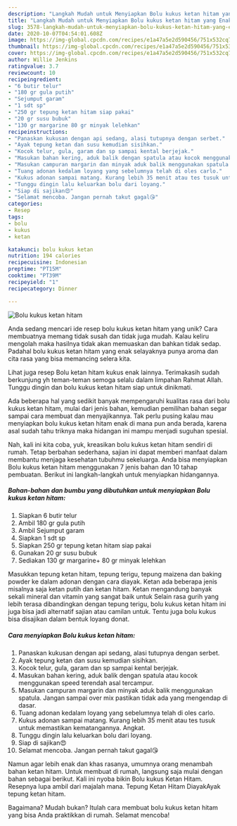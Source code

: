 ```yaml
---
description: "Langkah Mudah untuk Menyiapkan Bolu kukus ketan hitam yang Enak Banget"
title: "Langkah Mudah untuk Menyiapkan Bolu kukus ketan hitam yang Enak Banget"
slug: 3578-langkah-mudah-untuk-menyiapkan-bolu-kukus-ketan-hitam-yang-enak-banget
date: 2020-10-07T04:54:01.608Z
image: https://img-global.cpcdn.com/recipes/e1a47a5e2d590456/751x532cq70/bolu-kukus-ketan-hitam-foto-resep-utama.jpg
thumbnail: https://img-global.cpcdn.com/recipes/e1a47a5e2d590456/751x532cq70/bolu-kukus-ketan-hitam-foto-resep-utama.jpg
cover: https://img-global.cpcdn.com/recipes/e1a47a5e2d590456/751x532cq70/bolu-kukus-ketan-hitam-foto-resep-utama.jpg
author: Willie Jenkins
ratingvalue: 3.7
reviewcount: 10
recipeingredient:
- "6 butir telur"
- "180 gr gula putih"
- "Sejumput garam"
- "1 sdt sp"
- "250 gr tepung ketan hitam siap pakai"
- "20 gr susu bubuk"
- "130 gr margarine 80 gr minyak lelehkan"
recipeinstructions:
- "Panaskan kukusan dengan api sedang, alasi tutupnya dengan serbet."
- "Ayak tepung ketan dan susu kemudian sisihkan."
- "Kocok telur, gula, garam dan sp sampai kental berjejak."
- "Masukan bahan kering, aduk balik dengan spatula atau kocok menggunakan speed terendah asal tercampur."
- "Masukan campuran margarin dan minyak aduk balik menggunakan spatula. Jangan sampai over mix pastikan tidak ada yang mengendap di dasar."
- "Tuang adonan kedalam loyang yang sebelumnya telah di oles carlo."
- "Kukus adonan sampai matang. Kurang lebih 35 menit atau tes tusuk untuk memastikan kematangannya. Angkat."
- "Tunggu dingin lalu keluarkan bolu dari loyang."
- "Siap di sajikan😍"
- "Selamat mencoba. Jangan pernah takut gagal😘"
categories:
- Resep
tags:
- bolu
- kukus
- ketan

katakunci: bolu kukus ketan 
nutrition: 194 calories
recipecuisine: Indonesian
preptime: "PT15M"
cooktime: "PT39M"
recipeyield: "1"
recipecategory: Dinner

---
```



![Bolu kukus ketan hitam](https://img-global.cpcdn.com/recipes/e1a47a5e2d590456/751x532cq70/bolu-kukus-ketan-hitam-foto-resep-utama.jpg)

Anda sedang mencari ide resep bolu kukus ketan hitam yang unik? Cara membuatnya memang tidak susah dan tidak juga mudah. Kalau keliru mengolah maka hasilnya tidak akan memuaskan dan bahkan tidak sedap. Padahal bolu kukus ketan hitam yang enak selayaknya punya aroma dan cita rasa yang bisa memancing selera kita.

Lihat juga resep Bolu ketan hitam kukus enak lainnya. Terimakasih sudah berkunjung yh teman-teman semoga selalu dalam limpahan Rahmat Allah. Tunggu dingin dan bolu kukus ketan hitam siap untuk dinikmati.

Ada beberapa hal yang sedikit banyak mempengaruhi kualitas rasa dari bolu kukus ketan hitam, mulai dari jenis bahan, kemudian pemilihan bahan segar sampai cara membuat dan menyajikannya. Tak perlu pusing kalau mau menyiapkan bolu kukus ketan hitam enak di mana pun anda berada, karena asal sudah tahu triknya maka hidangan ini mampu menjadi suguhan spesial.


Nah, kali ini kita coba, yuk, kreasikan bolu kukus ketan hitam sendiri di rumah. Tetap berbahan sederhana, sajian ini dapat memberi manfaat dalam membantu menjaga kesehatan tubuhmu sekeluarga. Anda bisa menyiapkan Bolu kukus ketan hitam menggunakan 7 jenis bahan dan 10 tahap pembuatan. Berikut ini langkah-langkah untuk menyiapkan hidangannya.

<!--inarticleads1-->

##### Bahan-bahan dan bumbu yang dibutuhkan untuk menyiapkan Bolu kukus ketan hitam:

1. Siapkan 6 butir telur
1. Ambil 180 gr gula putih
1. Ambil Sejumput garam
1. Siapkan 1 sdt sp
1. Siapkan 250 gr tepung ketan hitam siap pakai
1. Gunakan 20 gr susu bubuk
1. Sediakan 130 gr margarine+ 80 gr minyak lelehkan


Masukkan tepung ketan hitam, tepung terigu, tepung maizena dan baking powder ke dalam adonan dengan cara diayak. Ketan ada beberapa jenis misalnya saja ketan putih dan ketan hitam. Ketan mengandung banyak sekali mineral dan vitamin yang sangat baik untuk Selain rasa gurih yang lebih terasa dibandingkan dengan tepung terigu, bolu kukus ketan hitam ini juga bisa jadi alternatif sajian atau camilan untuk. Tentu juga bolu kukus bisa disajikan dalam bentuk loyang donat. 

<!--inarticleads2-->

##### Cara menyiapkan Bolu kukus ketan hitam:

1. Panaskan kukusan dengan api sedang, alasi tutupnya dengan serbet.
1. Ayak tepung ketan dan susu kemudian sisihkan.
1. Kocok telur, gula, garam dan sp sampai kental berjejak.
1. Masukan bahan kering, aduk balik dengan spatula atau kocok menggunakan speed terendah asal tercampur.
1. Masukan campuran margarin dan minyak aduk balik menggunakan spatula. Jangan sampai over mix pastikan tidak ada yang mengendap di dasar.
1. Tuang adonan kedalam loyang yang sebelumnya telah di oles carlo.
1. Kukus adonan sampai matang. Kurang lebih 35 menit atau tes tusuk untuk memastikan kematangannya. Angkat.
1. Tunggu dingin lalu keluarkan bolu dari loyang.
1. Siap di sajikan😍
1. Selamat mencoba. Jangan pernah takut gagal😘


Namun agar lebih enak dan khas rasanya, umumnya orang menambah bahan ketan hitam. Untuk membuat di rumah, langsung saja mulai dengan bahan sebagai berikut. Kali ini nyoba bikin Bolu kukus Ketan Hitam. Resepnya lupa ambil dari majalah mana. Tepung Ketan Hitam DiayakAyak tepung ketan hitam. 

Bagaimana? Mudah bukan? Itulah cara membuat bolu kukus ketan hitam yang bisa Anda praktikkan di rumah. Selamat mencoba!
